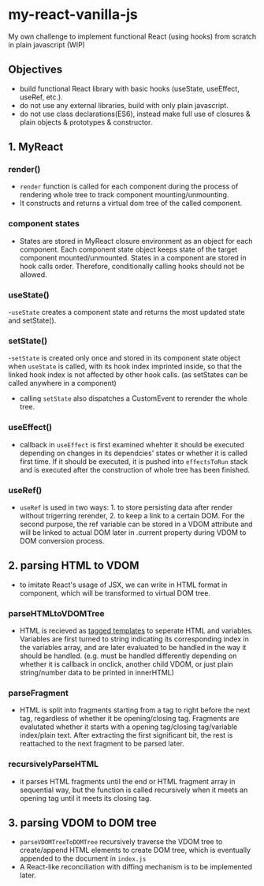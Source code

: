 # my-react-vanilla-js

My own challenge to implement functional React (using hooks) from scratch in plain javascript (WIP)

## Objectives
- build functional React library with basic hooks (useState, useEffect, useRef, etc.).
- do not use any external libraries, build with only plain javascript.
- do not use class declarations(ES6), instead make full use of closures & plain objects & prototypes & constructor.

## 1. MyReact
### render()
- ```render``` function is called for each component during the process of rendering whole tree to track component mounting/unmounting. 
- It constructs and returns a virtual dom tree of the called component.
### component states
- States are stored in MyReact closure environment as an object for each component. Each component state object keeps state of the target component mounted/unmounted. States in a component are stored in hook calls order. Therefore, conditionally calling hooks should not be allowed.
### useState()
-```useState``` creates a component state and returns the most updated state and setState().
### setState()
-```setState``` is created only once and stored in its component state object when ```useState``` is called, with its hook index imprinted inside, so that the linked hook index is not affected by other hook calls. (as setStates can be called anywhere in a component)
- calling ```setState``` also dispatches a CustomEvent to rerender the whole tree.
### useEffect()
- callback in ```useEffect``` is first examined whehter it should be executed depending on changes in its dependcies' states or whether it is called first time. If it should be executed, it is pushed into ```effectsToRun``` stack and is executed after the construction of whole tree has been finished.
### useRef()
- ```useRef``` is used in two ways: 1. to store persisting data after render without trigerring rerender, 2. to keep a link to a certain DOM. For the second purpose, the ref variable can be stored in a VDOM attribute and will be linked to actual DOM later in .current property during VDOM to DOM conversion process.

## 2. parsing HTML to VDOM
- to imitate React's usage of JSX, we can write in HTML format in component, which will be transformed to virtual DOM tree.
### parseHTMLtoVDOMTree
- HTML is recieved as [tagged templates](https://developer.mozilla.org/en-US/docs/Web/JavaScript/Reference/Template_literals#tagged_templates) to seperate HTML and variables. Variables are first turned to string indicating its corresponding index in the variables array, and are later evaluated to be handled in the way it should be handled. (e.g. must be handled differently depending on whether it is callback in onclick, another child VDOM, or just plain string/number data to be printed in innerHTML)
### parseFragment
- HTML is split into fragments starting from a tag to right before the next tag, regardless of whether it be opening/closing tag. Fragments are evalutated whether it starts with a opening tag/closing tag/variable index/plain text. After extracting the first significant bit, the rest is reattached to the next fragment to be parsed later.
### recursivelyParseHTML
- it parses HTML fragments until the end or HTML fragment array in sequential way, but the function is called recursively when it meets an opening tag until it meets its closing tag.
## 3. parsing VDOM to DOM tree
- ```parseVDOMTreeToDOMTree``` recursively traverse the VDOM tree to create/append HTML elements to create DOM tree, which is eventually appended to the document in ```index.js```
- A React-like reconciliation with diffing mechanism is to be implemented later.

